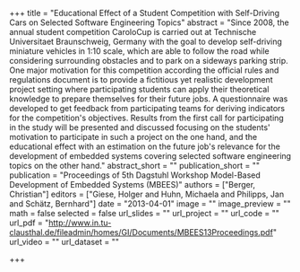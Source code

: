 +++
title = "Educational Effect of a Student Competition with Self-Driving Cars on Selected Software Engineering Topics"
abstract = "Since 2008, the annual student competition CaroloCup is carried out at Technische Universitaet Braunschweig, Germany with the goal to develop self-driving miniature vehicles in 1:10 scale, which are able to follow the road while considering surrounding obstacles and to park on a sideways parking strip. One major motivation for this competition according the official rules and regulations document is to provide a fictitious yet realistic development project setting where participating students can apply their theoretical knowledge to prepare themselves for their future jobs. A questionnaire was developed to get feedback from participating teams for deriving indicators for the competition's objectives. Results from the first call for participating in the study will be presented and discussed focusing on the students' motivation to participate in such a project on the one hand, and the educational effect with an estimation on the future job's relevance for the development of embedded systems covering selected software engineering topics on the other hand."
abstract_short = ""
publication_short = ""
publication = "Proceedings of 5th Dagstuhl Workshop Model-Based Development of Embedded Systems (MBEES)"
authors = ["Berger, Christian"]
editors = ["Giese, Holger and Huhn, Michaela and Philipps, Jan and Schätz, Bernhard"]
date = "2013-04-01"
image = ""
image_preview = ""
math = false
selected = false
url_slides = ""
url_project = ""
url_code = ""
url_pdf = "http://www.in.tu-clausthal.de/fileadmin/homes/GI/Documents/MBEES13Proceedings.pdf"
url_video = ""
url_dataset = ""

+++
